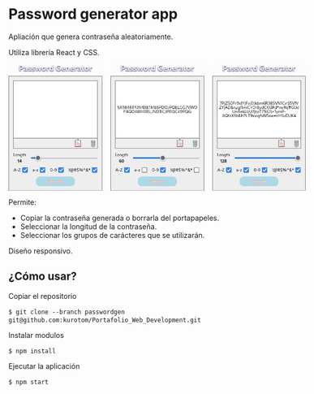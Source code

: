 # Password generator app

Apliación que genera contraseña aleatoriamente.

Utiliza librería React y CSS.


<div id="imagenes" style="flex-direction: row;display: flex;column-gap: 1rem;">
    <img src="img/1.png" style="width: 200px; height: 250px;">
    <img src="img/2.png" style="width: 200px; height: 250px;">
    <img src="img/3.png" style="width: 200px; height: 250px;">
</div>


Permite:
* Copiar la contraseña generada o borrarla del portapapeles.
* Seleccionar la longitud de la contraseña.
* Seleccionar los grupos de carácteres que se utilizarán.

Diseño responsivo.


## ¿Cómo usar?


Copiar el repositorio
```
$ git clone --branch passwordgen git@github.com:kurotom/Portafolio_Web_Development.git
```

Instalar modulos
```
$ npm install
```

Ejecutar la aplicación
```
$ npm start
```

